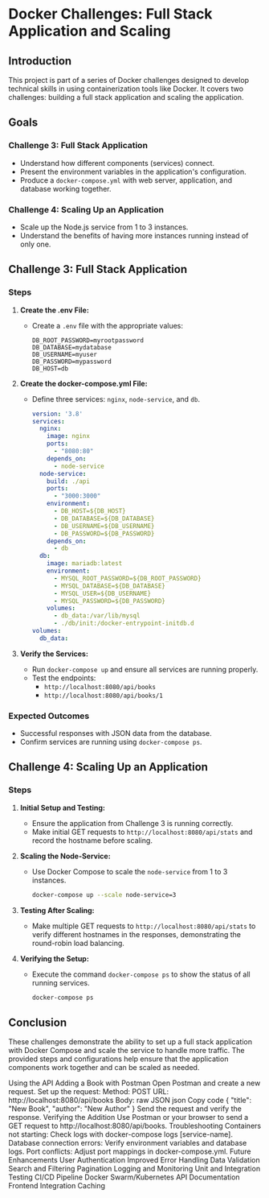 # Docker Challenges: Full Stack Application and Scaling

## Introduction
This project is part of a series of Docker challenges designed to develop technical skills in using containerization tools like Docker. It covers two challenges: building a full stack application and scaling the application.

## Goals
### Challenge 3: Full Stack Application
- Understand how different components (services) connect.
- Present the environment variables in the application's configuration.
- Produce a `docker-compose.yml` with web server, application, and database working together.

### Challenge 4: Scaling Up an Application
- Scale up the Node.js service from 1 to 3 instances.
- Understand the benefits of having more instances running instead of only one.

## Challenge 3: Full Stack Application

### Steps
1. **Create the .env File:**
   - Create a `.env` file with the appropriate values:
     ```env
     DB_ROOT_PASSWORD=myrootpassword
     DB_DATABASE=mydatabase
     DB_USERNAME=myuser
     DB_PASSWORD=mypassword
     DB_HOST=db
     ```

2. **Create the docker-compose.yml File:**
   - Define three services: `nginx`, `node-service`, and `db`.
     ```yaml
     version: '3.8'
     services:
       nginx:
         image: nginx
         ports:
           - "8080:80"
         depends_on:
           - node-service
       node-service:
         build: ./api
         ports:
           - "3000:3000"
         environment:
           - DB_HOST=${DB_HOST}
           - DB_DATABASE=${DB_DATABASE}
           - DB_USERNAME=${DB_USERNAME}
           - DB_PASSWORD=${DB_PASSWORD}
         depends_on:
           - db
       db:
         image: mariadb:latest
         environment:
           - MYSQL_ROOT_PASSWORD=${DB_ROOT_PASSWORD}
           - MYSQL_DATABASE=${DB_DATABASE}
           - MYSQL_USER=${DB_USERNAME}
           - MYSQL_PASSWORD=${DB_PASSWORD}
         volumes:
           - db_data:/var/lib/mysql
           - ./db/init:/docker-entrypoint-initdb.d
     volumes:
       db_data:
     ```

3. **Verify the Services:**
   - Run `docker-compose up` and ensure all services are running properly.
   - Test the endpoints:
     - `http://localhost:8080/api/books`
     - `http://localhost:8080/api/books/1`

### Expected Outcomes
- Successful responses with JSON data from the database.
- Confirm services are running using `docker-compose ps`.

## Challenge 4: Scaling Up an Application

### Steps

1. **Initial Setup and Testing:**
   - Ensure the application from Challenge 3 is running correctly.
   - Make initial GET requests to `http://localhost:8080/api/stats` and record the hostname before scaling.

2. **Scaling the Node-Service:**
   - Use Docker Compose to scale the `node-service` from 1 to 3 instances.
     ```sh
     docker-compose up --scale node-service=3
     ```

3. **Testing After Scaling:**
   - Make multiple GET requests to `http://localhost:8080/api/stats` to verify different hostnames in the responses, demonstrating the round-robin load balancing.

4. **Verifying the Setup:**
   - Execute the command `docker-compose ps` to show the status of all running services.
     ```sh
     docker-compose ps
     ```

## Conclusion
These challenges demonstrate the ability to set up a full stack application with Docker Compose and scale the service to handle more traffic. The provided steps and configurations help ensure that the application components work together and can be scaled as needed.




Using the API
Adding a Book with Postman
Open Postman and create a new request.
Set up the request:
Method: POST
URL: http://localhost:8080/api/books
Body: raw JSON
json
Copy code
{
  "title": "New Book",
  "author": "New Author"
}
Send the request and verify the response.
Verifying the Addition
Use Postman or your browser to send a GET request to http://localhost:8080/api/books.
Troubleshooting
Containers not starting: Check logs with docker-compose logs [service-name].
Database connection errors: Verify environment variables and database logs.
Port conflicts: Adjust port mappings in docker-compose.yml.
Future Enhancements
User Authentication
Improved Error Handling
Data Validation
Search and Filtering
Pagination
Logging and Monitoring
Unit and Integration Testing
CI/CD Pipeline
Docker Swarm/Kubernetes
API Documentation
Frontend Integration
Caching